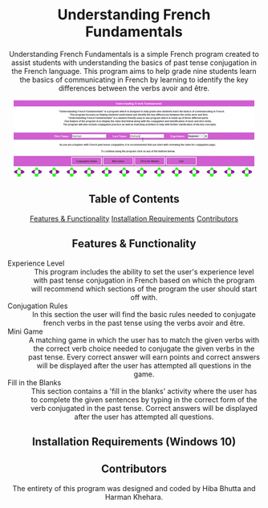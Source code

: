 <h1 align="center">Understanding French Fundamentals</h1>

<p align="center">Understanding French Fundamentals is a simple French program created to assist students with understanding the basics of past tense conjugation in the French language. This program aims to help grade nine students learn the basics of communicating in French by learning to identify the key differences between the verbs avoir and être. </p>

<p align="center">
  <img width="480" height="154" src="french_project.gif">
</p>

<h2 align="center">Table of Contents</h2>

<p align="center">
<a href="https://github.com/harman-khehara/Understanding-French-Fundamentals#features--functionality">Features & Functionality</a>
<a href="https://github.com/harman-khehara/Understanding-French-Fundamentals#installation-requirements-windows-10">Installation Requirements</a>
<a href="https://github.com/harman-khehara/Understanding-French-Fundamentals#contributors">Contributors</a>
</p>

<h2 align="center">Features & Functionality</h2>

<p align="center">
  <dl>
    <dt>Experience Level</dt>
    <dd align="center">This program includes the ability to set the user's experience level with past tense conjugation in French based on which the program will recommend which sections of the program the user should start off with. </dd>
    <dt>Conjugation Rules</dt>
    <dd align="center">In this section the user will find the basic rules needed to conjugate french verbs in the past tense using the verbs avoir and être.</dd>
    <dt>Mini Game</dt>
    <dd align="center">A matching game in which the user has to match the given verbs with the correct verb choice needed to conjugate the given verbs in the past tense. Every correct answer will earn points and correct answers will be displayed after the user has attempted all questions in the game.</dd>
    <dt>Fill in the Blanks</dt>
    <dd align="center">This section contains a 'fill in the blanks' activity where the user has to complete the given sentences by typing in the correct form of the verb conjugated in the past tense. Correct answers will be displayed after the user has attempted all questions.</dd>
  </dl>
</p>

<h2 align="center">Installation Requirements (Windows 10)</h2>

<h2 align="center">Contributors</h2>

<p align="center">The entirety of this program was designed and coded by Hiba Bhutta and Harman Khehara.</p>
